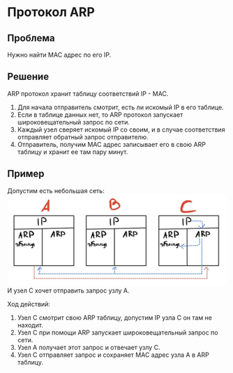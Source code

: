 # Протокол ARP
## Проблема 
Нужно найти MAC адрес по его IP.
## Решение
ARP протокол хранит таблицу соответствий IP - MAC.  
1) Для начала отправитель смотрит, есть ли искомый IP в его таблице. 
2) Если в таблице данных нет, то ARP протокол запускает широковещательный запрос по сети. 
3) Каждый узел сверяет искомый IP со своим, и в случае соответствия отправляет обратный 
запрос отправителю.
4) Отправитель, получим MAC адрес записывает его в свою ARP таблицу и хранит ее там пару минут.
## Пример 
Допустим есть небольшая сеть:
![ip_classes.png](../../../img/computer_network/protocols/ARP_example.png)  
И узел C хочет отправить запрос узлу А.

Ход действий:
1) Узел C смотрит свою ARP таблицу, допустим IP узла С он там не находит.
2) Узел С при помощи ARP запускает широковещательный запрос по сети.
3) Узел А получает этот запрос и отвечает узлу С.
4) Узел C отправляет запрос и сохраняет MAC адрес узла А в ARP таблицу.
